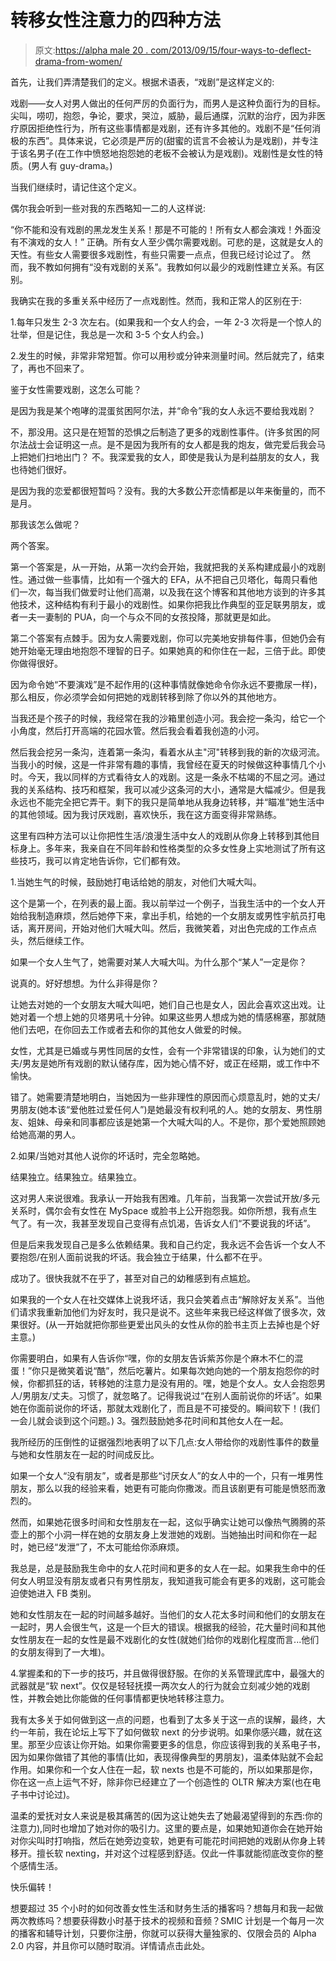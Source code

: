 # 转移女性注意力的四种方法

> 原文:[https://alpha male 20 . com/2013/09/15/four-ways-to-deflect-drama-from-women/](https://alphamale20.com/2013/09/15/four-ways-to-deflect-drama-from-women/)

首先，让我们弄清楚我们的定义。根据术语表，“戏剧”是这样定义的:

戏剧——女人对男人做出的任何严厉的负面行为，而男人是这种负面行为的目标。尖叫，唠叨，抱怨，争论，要求，哭泣，威胁，最后通牒，沉默的治疗，因为非医疗原因拒绝性行为，所有这些事情都是戏剧，还有许多其他的。戏剧不是“任何消极的东西”。具体来说，它必须是严厉的(甜蜜的谎言不会被认为是戏剧)，并专注于该名男子(在工作中愤怒地抱怨她的老板不会被认为是戏剧)。戏剧性是女性的特质。(男人有 guy-drama。)

当我们继续时，请记住这个定义。

偶尔我会听到一些对我的东西略知一二的人这样说:

“你不能和没有戏剧的黑龙发生关系！那是不可能的！所有女人都会演戏！外面没有不演戏的女人！”
正确。所有女人至少偶尔需要戏剧。可悲的是，这就是女人的天性。有些女人需要很多戏剧性，有些只需要一点点，但我已经讨论过了。
然而，我不教如何拥有“没有戏剧的关系”。我教如何以最少的戏剧性建立关系。有区别。

我确实在我的多重关系中经历了一点戏剧性。然而，我和正常人的区别在于:

1.每年只发生 2-3 次左右。(如果我和一个女人约会，一年 2-3 次将是一个惊人的壮举，但是记住，我总是一次和 3-5 个女人约会。)

2.发生的时候，非常非常短暂。你可以用秒或分钟来测量时间。然后就完了，结束了，再也不回来了。

鉴于女性需要戏剧，这怎么可能？

是因为我是某个咆哮的混蛋贫困阿尔法，并“命令”我的女人永远不要给我戏剧？

不，那没用。这只是在短暂的恐惧之后制造了更多的戏剧性事件。(许多贫困的阿尔法战士会证明这一点。是不是因为我所有的女人都是我的炮友，做完爱后我会马上把她们扫地出门？
不。我深爱我的女人，即使是我认为是利益朋友的女人，我也待她们很好。

是因为我的恋爱都很短暂吗？没有。我的大多数公开恋情都是以年来衡量的，而不是月。

那我该怎么做呢？

两个答案。

第一个答案是，从一开始，从第一次约会开始，我就把我的关系构建成最小的戏剧性。通过做一些事情，比如有一个强大的 EFA，从不把自己贝塔化，每周只看他们一次，每当我们做爱时让他们高潮，以及我在这个博客和其他地方谈到的许多其他技术，这种结构有利于最小的戏剧性。如果你把我比作典型的亚足联男朋友，或者一夫一妻制的 PUA，向一个与众不同的女孩投降，那就更是如此。

第二个答案有点棘手。因为女人需要戏剧，你可以完美地安排每件事，但她仍会有她开始毫无理由地抱怨不理智的日子。如果她真的和你住在一起，三倍于此。即使你做得很好。

因为命令她“不要演戏”是不起作用的(这种事情就像她命令你永远不要撒尿一样)，那么相反，你必须学会如何把她的戏剧转移到除了你以外的其他地方。

当我还是个孩子的时候，我经常在我的沙箱里创造小河。我会挖一条沟，给它一个小角度，然后打开高端的花园水管。然后我会看着我创造的小河。

然后我会挖另一条沟，连着第一条沟，看着水从主"河"转移到我的新的次级河流。当我小的时候，这是一件非常有趣的事情，我曾经在夏天的时候做这种事情几个小时。今天，我以同样的方式看待女人的戏剧。这是一条永不枯竭的不屈之河。通过我的关系结构、技巧和框架，我可以减少这条河的大小，通常是大幅减少。但是我永远也不能完全把它弄干。剩下的我只是简单地从我身边转移，并“瞄准”她生活中的其他领域。因为我讨厌戏剧，喜欢快乐，我在这方面变得非常熟练。

这里有四种方法可以让你把性生活/浪漫生活中女人的戏剧从你身上转移到其他目标身上。多年来，我亲自在不同年龄和性格类型的众多女性身上实地测试了所有这些技巧，我可以肯定地告诉你，它们都有效。

1.当她生气的时候，鼓励她打电话给她的朋友，对他们大喊大叫。

这个是第一个，在列表的最上面。我以前举过一个例子，当我生活中的一个女人开始给我制造麻烦，然后她停下来，拿出手机，给她的一个女朋友或男性宇航员打电话，离开房间，开始对他们大喊大叫。然后，我微笑着，对出色完成的工作点点头，然后继续工作。

如果一个女人生气了，她需要对某人大喊大叫。为什么那个“某人”一定是你？

说真的。好好想想。为什么非得是你？

让她去对她的一个女朋友大喊大叫吧，她们自己也是女人，因此会喜欢这出戏。让她对着一个想上她的贝塔男吼十分钟。如果这些男人想成为她的情感棉塞，那就随他们去吧，在你回去工作或者去和你的其他女人做爱的时候。

女性，尤其是已婚或与男性同居的女性，会有一个非常错误的印象，认为她们的丈夫/男友是她所有戏剧的默认储存库，因为她心情不好，或正在经期，或工作中不愉快。

错了。她需要清楚地明白，当她因为一些非理性的原因而心烦意乱时，她的丈夫/男朋友(她本该“爱他胜过爱任何人”)是她最没有权利吼的人。她的女朋友、男性朋友、姐妹、母亲和同事都应该是她第一个大喊大叫的人。不是你，那个爱她照顾她给她高潮的男人。

2.如果/当她对其他人说你的坏话时，完全忽略她。

结果独立。结果独立。结果独立。

这对男人来说很难。我承认一开始我有困难。几年前，当我第一次尝试开放/多元关系时，偶尔会有女性在 MySpace 或脸书上公开抱怨我。如你所想，我有点生气了。有一次，我甚至发现自己变得有点饥渴，告诉女人们“不要说我的坏话”。

但是后来我发现自己是多么依赖结果。我和自己约定，我永远不会告诉一个女人不要抱怨/在别人面前说我的坏话。我会独立于结果，什么都不在乎。

成功了。很快我就不在乎了，甚至对自己的幼稚感到有点尴尬。

如果我的一个女人在社交媒体上说我坏话，我只会笑着点击“解除好友关系”。当他们请求我重新加他们为好友时，我只是说不。这些年来我已经这样做了很多次，效果很好。(从一开始就把你那些更爱出风头的女性从你的脸书主页上去掉也是个好主意。)

你需要明白，如果有人告诉你“嘿，你的女朋友告诉紫苏你是个麻木不仁的混蛋！”你只是微笑着说“酷”，然后吃薯片。如果每次她向她的一个朋友抱怨你的时候，你都抓狂的话，转移她的注意力是没有用的。嘿，她是个女人。女人会抱怨男人/男朋友/丈夫。习惯了，就忽略了。记得我说过“在别人面前说你的坏话”。如果她在你面前说你的坏话，那就太戏剧化了，而且是不可接受的。瞬间软下！(我们一会儿就会谈到这个问题。) 3。强烈鼓励她多花时间和其他女人在一起。

我所经历的压倒性的证据强烈地表明了以下几点:女人带给你的戏剧性事件的数量与她和女性朋友在一起的时间成反比。

如果一个女人“没有朋友”，或者是那些“讨厌女人”的女人中的一个，只有一堆男性朋友，那么以我的经验来看，她更有可能向你撒泼。而且该剧更有可能是愤怒而激烈的。

然而，如果她花很多时间和女性朋友在一起，这似乎确实让她可以像热气腾腾的茶壶上的那个小洞一样在她的女朋友身上发泄她的戏剧。当她抽出时间和你在一起时，她已经“发泄”了，不太可能给你添麻烦。

我总是，总是鼓励我生命中的女人花时间和更多的女人在一起。如果我生命中的任何女人明显没有朋友或者只有男性朋友，我知道我可能会有更多的戏剧，这可能会迫使她进入 FB 类别。

她和女性朋友在一起的时间越多越好。当他们的女人花太多时间和他们的女朋友在一起时，男人会很生气，这是一个巨大的错误。根据我的经验，花大量时间和其他女性朋友在一起的女性是最不戏剧化的女性(就她们给你的戏剧化程度而言...他们的女朋友得到了一大堆)。

4.掌握柔和的下一步的技巧，并且做得很舒服。在你的关系管理武库中，最强大的武器就是“软 next”。仅仅是轻轻抚摸一两次女人的行为就会立刻减少她的戏剧性，并教会她比你能做的任何事情都更快地转移注意力。

我有太多关于如何做到这一点的问题，也看到了太多关于这一点的误解，最终，大约一年前，我在论坛上写下了如何做软 next 的分步说明。如果你感兴趣，就在这里。那至少应该让你开始。如果你需要更多的信息，你应该得到我的关系电子书，因为如果你做错了其他的事情(比如，表现得像典型的男朋友)，温柔体贴就不会起作用。如果你和一个女人住在一起，软 nexts 也是不可能的，所以如果那是你，你在这一点上运气不好，除非你已经建立了一个创造性的 OLTR 解决方案(也在电子书中讨论过)。

温柔的爱抚对女人来说是极其痛苦的(因为这让她失去了她最渴望得到的东西:你的注意力),同时也增加了她对你的吸引力。这里的要点是，如果她知道你会在她开始对你尖叫时打响指，然后在她旁边变软，她更有可能花时间把她的戏剧从你身上转移开。擅长软 nexting，并对这个过程感到舒适。仅此一件事就能彻底改变你的整个感情生活。

快乐偏转！

想要超过 35 个小时的如何改善女性生活和财务生活的播客吗？想每月和我一起做两次教练吗？想要获得数小时基于技术的视频和音频？SMIC 计划是一个每月一次的播客和辅导计划，只要你注册，你就可以获得大量独家的、仅限会员的 Alpha 2.0 内容，并且你可以随时取消。详情请点击此处。